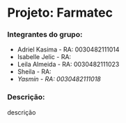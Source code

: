 <h1>Projeto: Farmatec </h1>

<h3>Integrantes do grupo: </h3>

<ul>
  <li>Adriel Kasima - RA: 0030482111014 </li>
  <li>Isabelle Jelic - RA:</li>
  <li>Leila Almeida - RA: 0030482111023</li>
  <li>Sheila - RA:</li>
  <li><i>Yasmin - RA: 0030482111018</i></li>
</ul>

<h3>Descrição: </h3>
<p>descrição</p>


